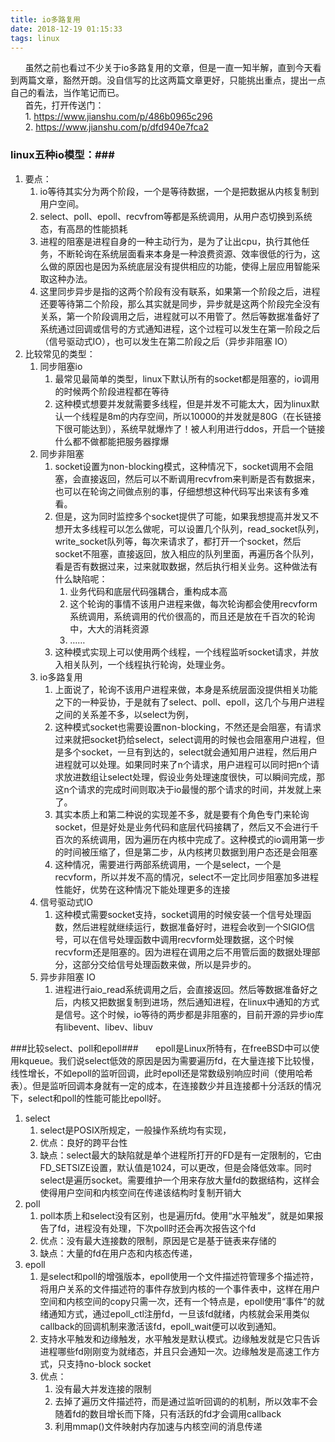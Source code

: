 ```yaml
---
title: io多路复用
date: 2018-12-19 01:15:33
tags: linux
---
```

&nbsp;&nbsp;&nbsp;&nbsp;&nbsp;&nbsp;虽然之前也看过不少关于io多路复用的文章，但是一直一知半解，直到今天看到两篇文章，豁然开朗。没自信写的比这两篇文章更好，只能挑出重点，提出一点自己的看法，当作笔记而已。   
&nbsp;&nbsp;&nbsp;&nbsp;&nbsp;&nbsp;首先，打开传送门：  
&nbsp;&nbsp;&nbsp;&nbsp;&nbsp;&nbsp;1. <a>https://www.jianshu.com/p/486b0965c296</a>  
&nbsp;&nbsp;&nbsp;&nbsp;&nbsp;&nbsp;2. <a>https://www.jianshu.com/p/dfd940e7fca2</a>

### linux五种io模型：###
1. 要点：
    1. io等待其实分为两个阶段，一个是等待数据，一个是把数据从内核复制到用户空间。
    2. select、poll、epoll、recvfrom等都是系统调用，从用户态切换到系统态，有高昂的性能损耗
    3. 进程的阻塞是进程自身的一种主动行为，是为了让出cpu，执行其他任务，不断轮询在系统层面看来本身是一种浪费资源、效率很低的行为，这么做的原因也是因为系统底层没有提供相应的功能，使得上层应用智能采取这种办法。
    4. 这里同步异步是指的这两个阶段有没有联系，如果第一个阶段之后，进程还要等待第二个阶段，那么其实就是同步，异步就是这两个阶段完全没有关系，第一个阶段调用之后，进程就可以不用管了。然后等数据准备好了系统通过回调或信号的方式通知进程，这个过程可以发生在第一阶段之后（信号驱动式IO），也可以发生在第二阶段之后（异步非阻塞 IO）
2. 比较常见的类型：
    1. 同步阻塞io
        1. 最常见最简单的类型，linux下默认所有的socket都是阻塞的，io调用的时候两个阶段进程都在等待
        2. 这种模式想要并发就需要多线程，但是并发不可能太大，因为linux默认一个线程是8m的内存空间，所以10000的并发就是80G（在长链接下很可能达到），系统早就爆炸了！被人利用进行ddos，开启一个链接什么都不做都能把服务器撑爆
    2. 同步非阻塞
        1. socket设置为non-blocking模式，这种情况下，socket调用不会阻塞，会直接返回，然后可以不断调用recvfrom来判断是否有数据来，也可以在轮询之间做点别的事，仔细想想这种代码写出来该有多难看。
        2. 但是，这为同时监控多个socket提供了可能，如果我想提高并发又不想开太多线程可以怎么做呢，可以设置几个队列，read_socket队列，write_socket队列等，每次来请求了，都打开一个socket，然后socket不阻塞，直接返回，放入相应的队列里面，再遍历各个队列，看是否有数据过来，过来就取数据，然后执行相关业务。这种做法有什么缺陷呢：
            1. 业务代码和底层代码强耦合，重构成本高
            2. 这个轮询的事情不该用户进程来做，每次轮询都会使用recvform系统调用，系统调用的代价很高的，而且还是放在千百次的轮询中，大大的消耗资源
            3. ……
        3. 这种模式实现上可以使用两个线程，一个线程监听socket请求，并放入相关队列，一个线程执行轮询，处理业务。
    3. io多路复用
        1. 上面说了，轮询不该用户进程来做，本身是系统层面没提供相关功能之下的一种妥协，于是就有了select、poll、epoll，这几个与用户进程之间的关系差不多，以select为例，
        2. 这种模式socket也需要设置non-blocking，不然还是会阻塞，有请求过来就把socket扔给select，select调用的时候也会阻塞用户进程，但是多个socket，一旦有到达的，select就会通知用户进程，然后用户进程就可以处理。如果同时来了n个请求，用户进程可以同时把n个请求放进数组让select处理，假设业务处理速度很快，可以瞬间完成，那这n个请求的完成时间则取决于io最慢的那个请求的时间，并发就上来了。
        3. 其实本质上和第二种说的实现差不多，就是要有个角色专门来轮询socket，但是好处是业务代码和底层代码接耦了，然后又不会进行千百次的系统调用，因为遍历在内核中完成了。这种模式的io调用第一步的时间被压缩了，但是第二步，从内核拷贝数据到用户态还是会阻塞
        4. 这种情况，需要进行两部系统调用，一个是select，一个是recvform，所以并发不高的情况，select不一定比同步阻塞加多进程性能好，优势在这种情况下能处理更多的连接
    1. 信号驱动式IO
        1. 这种模式需要socket支持，socket调用的时候安装一个信号处理函数，然后进程就继续运行，数据准备好时，进程会收到一个SIGIO信号，可以在信号处理函数中调用recvform处理数据，这个时候recvform还是阻塞的。因为进程在调用之后不用管后面的数据处理部分，这部分交给信号处理函数来做，所以是异步的。
    2. 异步非阻塞 IO
        1. 进程进行aio_read系统调用之后，会直接返回。然后等数据准备好之后，内核又把数据复制到进场，然后通知进程，在linux中通知的方式是信号。这个时候，io等待的两步都是非阻塞的，目前开源的异步io库有libevent、libev、libuv

###比较select、poll和epoll###
&nbsp;&nbsp;&nbsp;&nbsp;&nbsp;&nbsp;epoll是Linux所特有，在freeBSD中可以使用kqueue。我们说select低效的原因是因为需要遍历fd，在大量连接下比较慢，线性增长，不如epoll的监听回调，此时epoll还是常数级别响应时间（使用哈希表）。但是监听回调本身就有一定的成本，在连接数少并且连接都十分活跃的情况下，select和poll的性能可能比epoll好。

1. select
    1. select是POSIX所规定，一般操作系统均有实现，
    2. 优点：良好的跨平台性
    3. 缺点：select最大的缺陷就是单个进程所打开的FD是有一定限制的，它由FD_SETSIZE设置，默认值是1024，可以更改，但是会降低效率。同时select是遍历socket。需要维护一个用来存放大量fd的数据结构，这样会使得用户空间和内核空间在传递该结构时复制开销大
2. poll
    1. poll本质上和select没有区别，也是遍历fd。使用“水平触发”，就是如果报告了fd，进程没有处理，下次poll时还会再次报告这个fd
    2. 优点：没有最大连接数的限制，原因是它是基于链表来存储的
    3. 缺点：大量的fd在用户态和内核态传递，
3. epoll
    1. 是select和poll的增强版本，epoll使用一个文件描述符管理多个描述符，将用户关系的文件描述符的事件存放到内核的一个事件表中，这样在用户空间和内核空间的copy只需一次，还有一个特点是，epoll使用“事件”的就绪通知方式，通过epoll_ctl注册fd，一旦该fd就绪，内核就会采用类似callback的回调机制来激活该fd，epoll_wait便可以收到通知。
    2. 支持水平触发和边缘触发，水平触发是默认模式。边缘触发就是它只告诉进程哪些fd刚刚变为就绪态，并且只会通知一次。边缘触发是高速工作方式，只支持no-block socket
    1. 优点：
        1. 没有最大并发连接的限制
        2. 去掉了遍历文件描述符，而是通过监听回调的的机制，所以效率不会随着fd的数目增长而下降，只有活跃的fd才会调用callback
        3. 利用mmap()文件映射内存加速与内核空间的消息传递